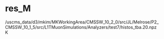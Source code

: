 # res_M


/uscms_data/d3/mkim/MKWorkingArea/CMSSW_10_2_0/src/JL/Melrose/P2_CMSSW_10_1_5/src/L1TMuonSimulations/Analyzers/test7/histos_tba.20.npz
K
